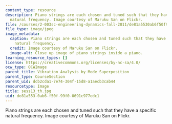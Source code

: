 ```yaml
---
content_type: resource
description: Piano strings are each chosen and tuned such that they have a specific
  natural frequency. Image courtesy of Maruku San on Flickr.
file: /courses/2-003sc-engineering-dynamics-fall-2011/de81a5530ab6f50f99f00691c977edc1_sess13_th.jpg
file_type: image/jpeg
image_metadata:
  caption: Piano strings are each chosen and tuned such that they have a specific
    natural frequency.
  credit: Image courtesy of Maruku San on Flickr.
  image-alt: Close up image of piano strings inside a piano.
learning_resource_types: []
license: https://creativecommons.org/licenses/by-nc-sa/4.0/
ocw_type: OCWImage
parent_title: Vibration Analysis by Mode Superposition
parent_type: CourseSection
parent_uid: dcb2cda1-7e74-304f-15d8-a1aecb3cab44
resourcetype: Image
title: sess13_th.jpg
uid: de81a553-0ab6-f50f-99f0-0691c977edc1
---
```

Piano strings are each chosen and tuned such that they have a specific natural frequency. Image courtesy of Maruku San on Flickr.